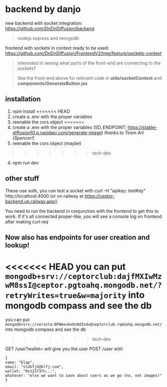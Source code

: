 # backend by danjo

new backend with socket integration: https://github.com/DnDnDiffusion/backend

> nodejs express and mongodb

frontend with sockets in context ready to be used: https://github.com/DnDnDiffusion/FrontendV2/tree/feature/sockets-context

> interested in seeing what parts of the front-end are connecting to the sockets?
>
> See the front-end above for relevant code in **utils/socketContext** and **components/GenerateButton.jsx**

## installation

1. npm install
<<<<<<< HEAD
2. create a .env with the proper variables
3. reenable the cors object
=======
2. create a .env with the proper variables (SD_ENDPOINT: https://stable-diffusion10.p.rapidapi.com/generate-image) *thanks to Team Art (Spencer!)*
3. reenable the cors object (maybe)
>>>>>>> tech-dev
4. npm run dev

## other stuff

These use auth, you can test a socket with
curl -H "apikey: testKey" http://localhost:4000
(or on railway at https://ceptor-backend.up.railway.app/)

You need to run the backend in conjunction with the frontend to get this to work. If it's all connected proper-like, you will see a console log on frontend after making curl req

## Now also has endpoints for user creation and lookup!

<<<<<<< HEAD
you can put `mongodb+srv://ceptorclub:dajfMXIwMzwM8ssI@ceptor.pgtoahq.mongodb.net/?retryWrites=true&w=majority` into mongodb compass and see the db
=======
you can put `mongodb+srv://verinta:BFWmxukoOsNdIx4x@ceptorclub.rq4oohp.mongodb.net/` into mongodb compass and see the db
>>>>>>> tech-dev

GET /user?wallet=<wallet0x> will give you the user
POST /user with

```
{
name: "blap",
email: "sldkfjh@klfj.com",
wallet: "0x12373fn...",
whatever: "else we want to save about users as we go (no, not images)"
}
```
